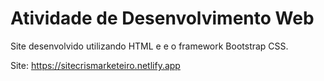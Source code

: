 # Atividade de Desenvolvimento Web

Site desenvolvido utilizando HTML e e o framework Bootstrap CSS.

Site: https://sitecrismarketeiro.netlify.app
